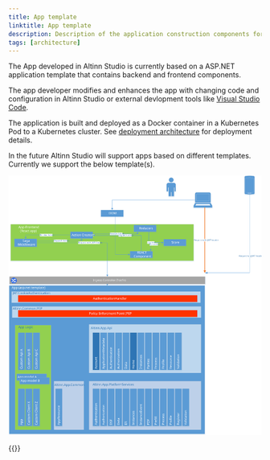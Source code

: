 ```yaml
---
title: App template
linktitle: App template
description: Description of the application construction components for the app template used to develop apps in Altinn Studio. 
tags: [architecture]
---
```


The App developed in Altinn Studio is currently based on a
ASP.NET application template that contains backend and frontend components.

The app developer modifies and enhances the app
with changing code and configuration in Altinn Studio or external devlopment tools like [Visual Studio Code](https://code.visualstudio.com/). 

The application is built and deployed as a Docker container in a Kubernetes Pod to a Kubernetes cluster.
See [deployment architecture](/technology/architecture/capabilities/runtime/appdeploy) for deployment details.

In the future Altinn Studio will support apps based on different templates. Currently we support the below template(s).

!["App architecture diagram"](app_application_architecture.svg "App application architecture")

{{<children />}}
